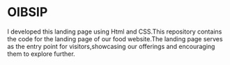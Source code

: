 # OIBSIP
I developed this landing page using Html and CSS.This repository contains the code for the landing page of our food website.The landing page serves as the entry point for visitors,showcasing our offerings and encouraging them to explore further.
